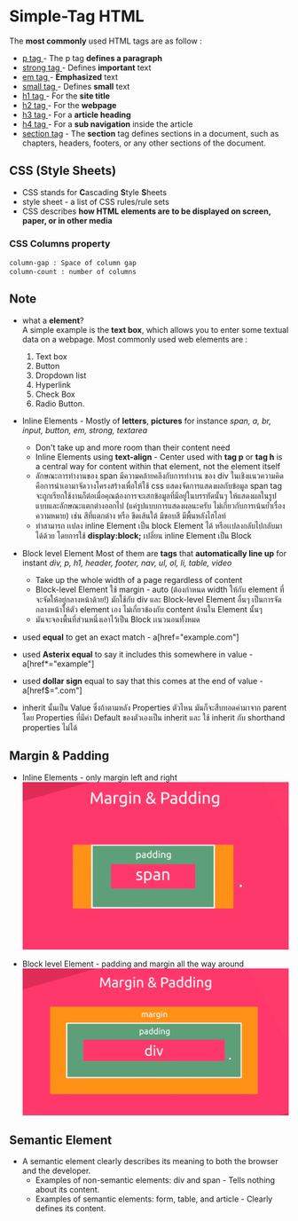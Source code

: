 # Simple-Tag HTML
The __most commonly__ used HTML tags are as follow :
- [p tag ](https://www.w3schools.com/tags/tag_p.asp)  - The p tag  **defines a paragraph** 
- [strong tag ](https://www.w3schools.com/tags/tag_strong.asp) - Defines **important** text 
- [em tag ](https://www.w3schools.com/tags/tag_em.asp) - **Emphasized** text 
- [small tag ](https://www.w3schools.com/tags/tag_small.asp) - Defines **small** text 
- [h1 tag ](https://www.w3schools.com/tags/tag_hn.asp) - For the **site title** 
- [h2 tag ](https://www.w3schools.com/tags/tag_hn.asp) - For the **webpage** 
- [h3 tag ](https://www.w3schools.com/tags/tag_hn.asp) - For a **article heading**
- [h4 tag ](https://www.w3schools.com/tags/tag_hn.asp) - For a **sub navigation** inside the article 
- [section tag](https://www.w3schools.com/tags/tag_section.asp) - The **section** tag defines sections in a document, such as chapters, headers, footers, or any other sections of the document.

## CSS (Style Sheets)
- CSS stands for **C**ascading **S**tyle **S**heets
- style sheet - a list of CSS rules/rule sets
- CSS describes **how HTML elements are to be displayed on screen, paper, or in other media**

### CSS Columns property
```
column-gap : Space of column gap
column-count : number of columns  
```

## Note
 - what a **element**? <br>
    A simple example is the **text box**, which allows you to enter some textual data on a webpage. Most commonly used web elements are :
    1. Text box
    1. Button
    1. Dropdown list
    1. Hyperlink
    1. Check Box
    1. Radio Button.

 - Inline Elements - Mostly of **letters**, **pictures** for instance *span, a, br, input, button, em, strong, textarea*
    - Don't take up and more room than their content need 
    - Inline Elements using **text-align** - Center used with **tag p** or **tag h** is a central way for content within that element, not the element itself
    - ลักษณะการทำงานของ span มีความคล้ายคลึงกับการทำงาน ของ div ในเชิงแนวความคิด คือการนำเอามาจัดวางโครงสร้างเพื่อให้ใช้ css แสดงจัดการแสดงผลกับข้อมูล span tag จะถูกเรียกใช้งานก็ต่อเมื่อคุณต้องการจะเสกข้อมูลที่มีอยู่ในบรรทัดนั้นๆ ให้แสดงผลในรูปแบบและลักษณะแตกต่างออกไป (แค่รูปแบบการแสดงผลนะครับ ไม่เกี่ยวกับการเน้นย้ำเรื่องความหมาย) เช่น สีที่แตกต่าง หรือ ขีดเส้นใต้ มีขอบสี มีพื้นหลังไฮไลท์
    - ทำสามารถ เเปลง inline Element เป็น block Element ได้ หรือเเปลงกลับไปกลับมาได้ด้วย โดยการใช้ **display:block;** เปลี่ยน inline Element เป็น Block

- Block level Element Most of them are __tags__ that **automatically line up** for instant *div, p, h1, header, footer, nav, ul, ol, li, table, video*
    - Take up the whole width of a page regardless of content
    - Block-level Element ใช้ margin - auto (ต้องกำหนด width ให้กับ element ที่จะจัดให้อยู่กลางหน้าด้วย!) มักใช้กับ div และ Block-level Element อื่นๆ เป็นการจัดกลางหน้าให้ตัว element เอง ไม่เกี่ยวข้องกับ content ด้านใน Element นั้นๆ
    - มันจะจองพื้นที่ส่วนหนึ่งเอาไว้เป็น Block เเนวนอนทั้งหมด

- used **equal** to get an exact match - a[href="example.com"]
- used **Asterix equal** to say it includes this somewhere in value - a[href*="example"]
- used **dollar sign** equal to say that this comes at the end of value - a[href$=".com"]
- inherit นั้นเป็น Value ซึ่งถ้าตามหลัง Properties ตัวไหน มันก็จะสืบทอดค่ามาจาก parent โดย Properties ที่มีค่า Default ของตัวเองเป็น inherit และ ใช้ inherit กับ shorthand properties ไม่ได้


## Margin & Padding
- Inline Elements - only margin left and right
![](images/inline-mp.PNG)

- Block level Element - padding and margin all the way around
![](images/div-mp.PNG)

## Semantic Element
- A semantic element clearly describes its meaning to both the browser and the developer.
    - Examples of non-semantic elements: div and span - Tells nothing about its content.
    - Examples of semantic elements: form, table, and article - Clearly defines its content.
